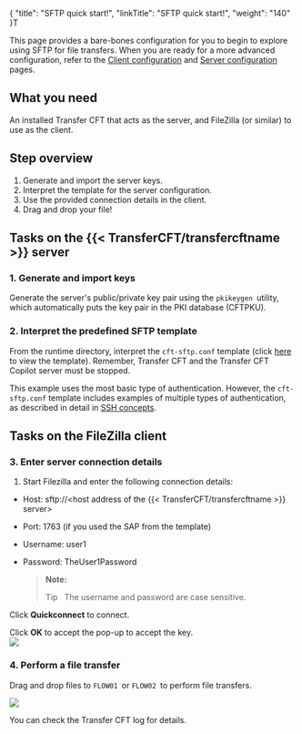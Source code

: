 {
    "title": "SFTP quick start!",
    "linkTitle": "SFTP quick start!",
    "weight": "140"
}T

This page provides a bare-bones configuration for you to begin to explore using SFTP for file transfers. When you are ready for a more advanced configuration, refer to the [Client configuration](../sftp_client) and [Server configuration](../sftp_server) pages.

## What you need

An installed Transfer CFT that acts as the server, and FileZilla (or similar) to use as the client.

## Step overview

1.  Generate and import the server keys.
2.  Interpret the template for the server configuration.
3.  Use the provided connection details in the client.
4.  Drag and drop your file!

## Tasks on the {{< TransferCFT/transfercftname  >}} server

### 1. Generate and import keys

Generate the server's public/private key pair using the `pkikeygen `utility, which automatically puts the key pair in the PKI database (CFTPKU).

### 2. Interpret the predefined SFTP template

From the runtime directory, interpret the `cft-sftp.conf` template (click [here]() to view the template). Remember, Transfer CFT and the Transfer CFT Copilot server must be stopped.

This example uses the most basic type of authentication. However, the `cft-sftp.conf` template includes examples of multiple types of authentication, as described in detail in [SSH concepts](../sftp_keys_concepts).

## Tasks on the FileZilla client

### 3. Enter server connection details

1.  Start Filezilla and enter the following connection details:

-   Host: sftp://&lt;host address of the {{< TransferCFT/transfercftname >}} server>

-   Port: 1763 (if you used the SAP from the template)

-   Username: user1

-   Password: TheUser1Password  

    > **Note:**
    >
    > Tip  
    > The username and password are case sensitive.

Click **Quickconnect** to connect.

Click **OK** to accept the pop-up to accept the key.  
<img src="/Images/TransferCFT/fz_client_popup.png" class="mediumWidth" />

### 4. Perform a file transfer

Drag and drop files to `FLOW01 `or `FLOW02 `to perform file transfers.

<img src="/Images/TransferCFT/fz_client.png" class="mediumWidth" />

You can check the Transfer CFT log for details.
